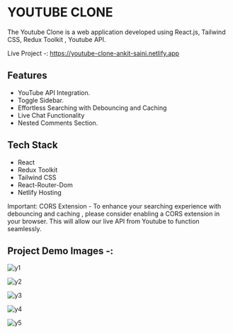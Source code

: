
# YOUTUBE CLONE

The Youtube Clone is a web application developed using React.js, Tailwind CSS, Redux Toolkit , Youtube API.

Live Project -: https://youtube-clone-ankit-saini.netlify.app




## Features

- YouTube API Integration.
- Toggle Sidebar.
- Effortless Searching with Debouncing and Caching
- Live Chat Functionality
- Nested Comments Section.


## Tech Stack

- React
- Redux Toolkit
- Tailwind CSS
- React-Router-Dom
- Netlify Hosting

Important: CORS Extension - To enhance your searching experience with debouncing and caching , please consider enabling a CORS extension in your browser. This will allow our live API from Youtube to function seamlessly.

## Project Demo Images -:

![y1](https://github.com/Anki908/Youtube_clone_new/assets/89961867/67a72400-23b0-4546-982b-deb7af07ead5)

![y2](https://github.com/Anki908/Youtube_clone_new/assets/89961867/1c0c02f5-c4af-4b9c-b7e2-40fa852486d4)

![y3](https://github.com/Anki908/Youtube_clone_new/assets/89961867/cab79273-43ab-4f47-8869-c75902660a50)

![y4](https://github.com/Anki908/Youtube_clone_new/assets/89961867/25bb4419-b3ac-4ef9-b04d-66777b33b3ef)

![y5](https://github.com/Anki908/Youtube_clone_new/assets/89961867/0c32d869-a456-4e64-a13c-07bd17bf6e3a)

